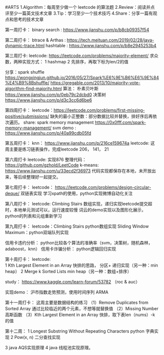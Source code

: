#ARTS
1.Algorithm：每周至少做一个 leetcode 的算法题
2.Review：阅读并点评至少一篇英文技术文章
3.Tip：学习至少一个技术技巧
4.Share：分享一篇有观点和思考的技术文章


第一周打卡：
binary search : https://www.jianshu.com/p/b8cb09357f54

第二周打卡：
btrace & Arthas : https://tech.meituan.com/2019/02/28/java-dynamic-trace.html
hashtable : https://www.jianshu.com/p/b8e2945253b4

第三周打卡:
leetcode: https://leetcode.com/problems/majority-element/
求众数，两种实现方式：
1 hashmap
2 先排序，再取下标为len/2的值

分享：spark shuffle  https://wongxingjun.github.io/2016/05/27/Spark%E6%9E%B6%E6%9E%84%E4%B9%8Bshuffle/
      https://gregable.com/2013/10/majority-vote-algorithm-find-majority.html
算法：
 朴素贝叶斯 https://www.jianshu.com/p/0eb79c2dcbd0
 决策树 https://www.jianshu.com/p/d3c3cc6d6be6

第四周打卡：
leetcode：https://leetcode.com/problems/first-missing-positive/submissions/
缺失的最小正整数：部分数据比较并替换，排好序后再依次遍历。
share: spark memory management https://0x0fff.com/spark-memory-management/
svm demo : https://www.jianshu.com/p/40a99cdb05fd

第五周打卡：
knn： https://www.jianshu.com/p/216ce159674a
leetcode: 这周主要是练习链表操作，完成leetcode 206， 141， 21

第六周打卡
leetcode: 实现876    整理代码：https://github.com/gzhold/LeetCode
k-means: https://www.jianshu.com/u/33ecd2f36973
代码实现都保存在本地，未开放出来，等后续整理好一起提交。

第七周打卡：
leetcode： https://leetcode.com/problems/design-circular-deque/  双链表实现
学习xpath的使用，python实现微博自动化关注

第八周打卡：
leetcode: Climbing Stairs 数组实现，递归实现leetcode提交超时，本地单元测试可以，运行速度较慢
词云的demo实现以及图形化展示，python的列表和元组重新学习

第九周打卡：
leetcode：Climbing Stairs  python数组实现
Sliding Window Maximum：python双端队列实现

信用卡违约分析： python比较各个算法的准确率（svm，决策树，随机森林，adaboost，knn）
信用卡诈骗分析： python逻辑回归实现

第十周打卡：
leetcode:  
1 Kth Largest Element in an Array  快排的思路， 分区+ 递归实现（另一种：min heap）
2 Merge k Sorted Lists    min heap（另一种：数组+排序）

study： https://www.kaggle.com/learn-forum/53782 （roc & auc）

实现demo：
沪市指数走势预测，使用时间序列 ARMA  

第十一周打卡：
这周主要是数据结构的练习
（1）Remove Duplicates from Sorted Array  通过比较临近的两个元素，不想等就替换值
（2）Missing Number 高斯函数
（3）Kth Largest Element in an Array 快排，取下表len（nums）-k的值

第十二周：
1 Longest Substring Without Repeating Characters    python  字典实现
2 Pow(x, n)   二分查找实现

3 java AQS实现原理
4 java  线程池实现原理。
